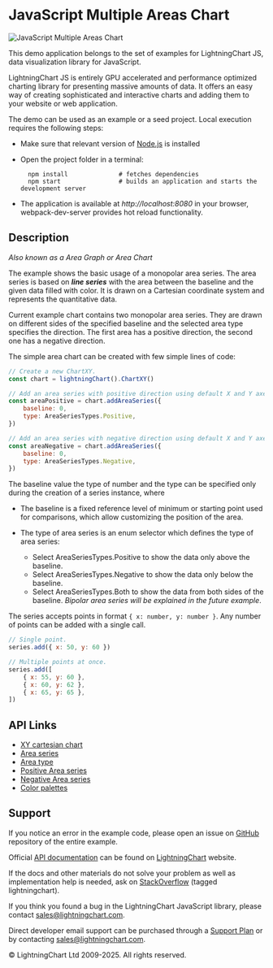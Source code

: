 # JavaScript Multiple Areas Chart

![JavaScript Multiple Areas Chart](multipleAreas-darkGold.png)

This demo application belongs to the set of examples for LightningChart JS, data visualization library for JavaScript.

LightningChart JS is entirely GPU accelerated and performance optimized charting library for presenting massive amounts of data. It offers an easy way of creating sophisticated and interactive charts and adding them to your website or web application.

The demo can be used as an example or a seed project. Local execution requires the following steps:

-   Make sure that relevant version of [Node.js](https://nodejs.org/en/download/) is installed
-   Open the project folder in a terminal:

          npm install              # fetches dependencies
          npm start                # builds an application and starts the development server

-   The application is available at _http://localhost:8080_ in your browser, webpack-dev-server provides hot reload functionality.


## Description

_Also known as a Area Graph or Area Chart_

The example shows the basic usage of a monopolar area series. The area series is based on **_line series_** with the area between the baseline and the given data filled with color. It is drawn on a Cartesian coordinate system and represents the quantitative data.

Current example chart contains two monopolar area series. They are drawn on different sides of the specified baseline and the selected area type specifies the direction. The first area has a positive direction, the second one has a negative direction.

The simple area chart can be created with few simple lines of code:

```javascript
// Create a new ChartXY.
const chart = lightningChart().ChartXY()

// Add an area series with positive direction using default X and Y axes.
const areaPositive = chart.addAreaSeries({
    baseline: 0,
    type: AreaSeriesTypes.Positive,
})

// Add an area series with negative direction using default X and Y axes.
const areaNegative = chart.addAreaSeries({
    baseline: 0,
    type: AreaSeriesTypes.Negative,
})
```

The baseline value the type of number and the type can be specified only during the creation of a series instance, where

-   The baseline is a fixed reference level of minimum or starting point used for comparisons, which allow customizing the position of the area.

-   The type of area series is an enum selector which defines the type of area series:
    -   Select AreaSeriesTypes.Positive to show the data only above the baseline.
    -   Select AreaSeriesTypes.Negative to show the data only below the baseline.
    -   Select AreaSeriesTypes.Both to show the data from both sides of the baseline. _Bipolar area series will be explained in the future example_.

The series accepts points in format `{ x: number, y: number }`. Any number of points can be added with a single call.

```javascript
// Single point.
series.add({ x: 50, y: 60 })

// Multiple points at once.
series.add([
    { x: 55, y: 60 },
    { x: 60, y: 62 },
    { x: 65, y: 65 },
])
```


## API Links

* [XY cartesian chart]
* [Area series]
* [Area type]
* [Positive Area series]
* [Negative Area series]
* [Color palettes]


## Support

If you notice an error in the example code, please open an issue on [GitHub][0] repository of the entire example.

Official [API documentation][1] can be found on [LightningChart][2] website.

If the docs and other materials do not solve your problem as well as implementation help is needed, ask on [StackOverflow][3] (tagged lightningchart).

If you think you found a bug in the LightningChart JavaScript library, please contact sales@lightningchart.com.

Direct developer email support can be purchased through a [Support Plan][4] or by contacting sales@lightningchart.com.

[0]: https://github.com/Arction/
[1]: https://lightningchart.com/lightningchart-js-api-documentation/
[2]: https://lightningchart.com
[3]: https://stackoverflow.com/questions/tagged/lightningchart
[4]: https://lightningchart.com/support-services/

© LightningChart Ltd 2009-2025. All rights reserved.


[XY cartesian chart]: https://lightningchart.com/js-charts/api-documentation/v8.0.1/classes/ChartXY.html
[Area series]: https://lightningchart.com/js-charts/api-documentation/v8.0.1/classes/ChartXY.html#addAreaSeries
[Area type]: https://lightningchart.com/js-charts/api-documentation/v8.0.1/AreaSeriesTypes.html
[Positive Area series]: https://lightningchart.com/js-charts/api-documentation/v8.0.1/classes/AreaSeriesPositive.html
[Negative Area series]: https://lightningchart.com/js-charts/api-documentation/v8.0.1/classes/AreaSeriesNegative.html
[Color palettes]: https://lightningchart.com/js-charts/api-documentation/v8.0.1/variables/ColorPalettes.html

